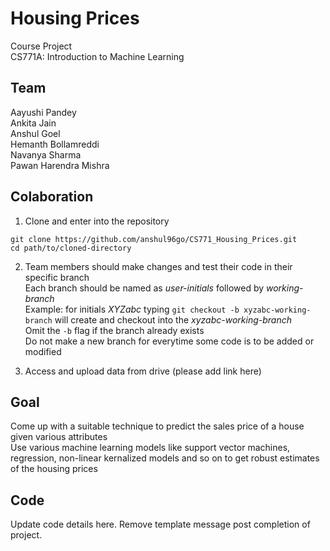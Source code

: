 Housing Prices
==============

Course Project  
CS771A: Introduction to Machine Learning

Team
----

Aayushi Pandey  
Ankita Jain  
Anshul Goel  
Hemanth Bollamreddi  
Navanya Sharma  
Pawan Harendra Mishra

Colaboration
------------

1. Clone and enter into the repository  
```
git clone https://github.com/anshul96go/CS771_Housing_Prices.git
cd path/to/cloned-directory
```

2. Team members should make changes and test their code in their specific branch  
Each branch should be named as *user-initials* followed by *working-branch*  
Example: for initials *XYZabc* typing `git checkout -b xyzabc-working-branch` will create and checkout into the *xyzabc-working-branch*  
Omit the `-b` flag if the branch already exists  
Do not make a new branch for everytime some code is to be added or modified

3. Access and upload data from drive (please add link here)

Goal
----

Come up with a suitable technique to predict the sales price of a house given various attributes  
Use various machine learning models like support vector machines, regression, non-linear kernalized models and so on to get robust estimates of the housing prices

Code
----

Update code details here. Remove template message post completion of project.